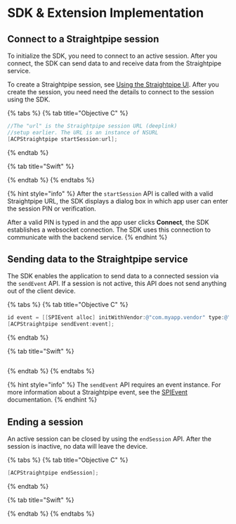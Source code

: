 # SDK & Extension Implementation

## Connect to a Straightpipe session

To initialize the SDK, you need to connect to an active session. After you connect, the SDK can send data to and receive data from the Straightpipe service.

To create a Straightpipe session, see [Using the Straightpipe UI](). After you create the session, you need need the details to connect to the session using the SDK.

{% tabs %}
{% tab title="Objective C" %}
```objectivec
//The "url" is the Straightpipe session URL (deeplink)  
//setup earlier. The URL is an instance of NSURL
[ACPStraightpipe startSession:url];
```
{% endtab %}

{% tab title="Swift" %}

{% endtab %}
{% endtabs %}

{% hint style="info" %}
After the `startSession` API is called with a valid Straightpipe URL, the SDK displays a dialog box in which app user can enter the session PIN or verification. 

After a valid PIN is typed in and the app user clicks **Connect**, the SDK establishes a websocket connection. The SDK uses this connection to communicate with the backend service.
{% endhint %}

## Sending data to the Straightpipe service 

The SDK enables the application to send data to a connected session via the `sendEvent` API. If a session is not active, this API does not send anything out of the client device.

{% tabs %}
{% tab title="Objective C" %}
```objectivec
id event = [[SPIEvent alloc] initWithVendor:@"com.myapp.vendor" type:@"type" payload:@{@"key": @"value"}];
[ACPStraightpipe sendEvent:event];
```
{% endtab %}

{% tab title="Swift" %}
```text

```
{% endtab %}
{% endtabs %}

{% hint style="info" %}
The `sendEvent` API requires an event instance. For more information about a Straightpipe event, see the [SPIEvent](straightpipe-events.md#spievent-class) documentation.
{% endhint %}

## Ending a session

An active session can be closed by using the `endSession` API. After the session is inactive, no data will leave the device.

{% tabs %}
{% tab title="Objective C" %}
```objectivec
[ACPStraightpipe endSession];
```
{% endtab %}

{% tab title="Swift" %}

{% endtab %}
{% endtabs %}















